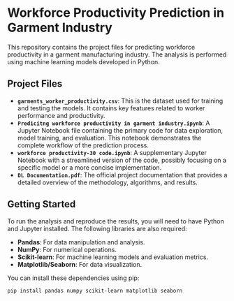 # Workforce Productivity Prediction in Garment Industry

This repository contains the project files for predicting workforce productivity in a garment manufacturing industry. The analysis is performed using machine learning models developed in Python.

## Project Files

- **`garments_worker_productivity.csv`**: This is the dataset used for training and testing the models. It contains key features related to worker performance and productivity.
- **`Predicitng workforce productivity in garment industry.ipynb`**: A Jupyter Notebook file containing the primary code for data exploration, model training, and evaluation. This notebook demonstrates the complete workflow of the prediction process.
- **`workforce productivity-30 code.ipynb`**: A supplementary Jupyter Notebook with a streamlined version of the code, possibly focusing on a specific model or a more concise implementation.
- **`DL Documentation.pdf`**: The official project documentation that provides a detailed overview of the methodology, algorithms, and results.

## Getting Started

To run the analysis and reproduce the results, you will need to have Python and Jupyter installed. The following libraries are also required:

* **Pandas**: For data manipulation and analysis.
* **NumPy**: For numerical operations.
* **Scikit-learn**: For machine learning models and evaluation metrics.
* **Matplotlib/Seaborn**: For data visualization.

You can install these dependencies using pip:

```bash
pip install pandas numpy scikit-learn matplotlib seaborn